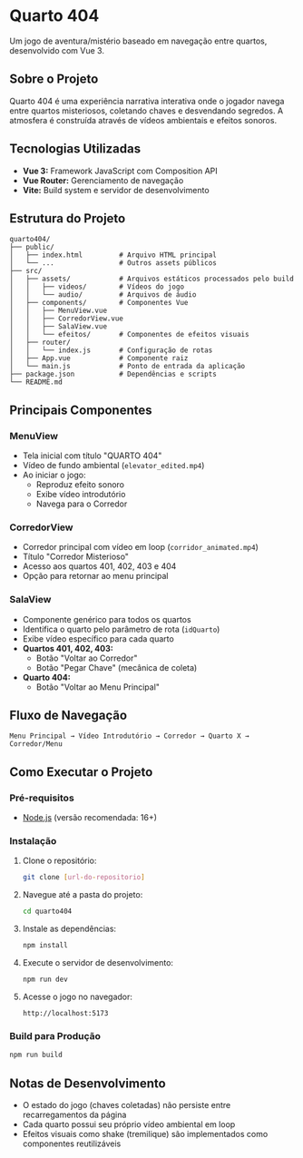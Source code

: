 # Quarto 404

Um jogo de aventura/mistério baseado em navegação entre quartos, desenvolvido com Vue 3.

## Sobre o Projeto

Quarto 404 é uma experiência narrativa interativa onde o jogador navega entre quartos misteriosos, coletando chaves e desvendando segredos. A atmosfera é construída através de vídeos ambientais e efeitos sonoros.

## Tecnologias Utilizadas

- **Vue 3:** Framework JavaScript com Composition API
- **Vue Router:** Gerenciamento de navegação
- **Vite:** Build system e servidor de desenvolvimento

## Estrutura do Projeto

```
quarto404/
├── public/
│   ├── index.html         # Arquivo HTML principal
│   └── ...                # Outros assets públicos
├── src/
│   ├── assets/            # Arquivos estáticos processados pelo build
│   │   ├── videos/        # Vídeos do jogo
│   │   └── audio/         # Arquivos de áudio
│   ├── components/        # Componentes Vue
│   │   ├── MenuView.vue
│   │   ├── CorredorView.vue
│   │   ├── SalaView.vue
│   │   └── efeitos/       # Componentes de efeitos visuais
│   ├── router/
│   │   └── index.js       # Configuração de rotas
│   ├── App.vue            # Componente raiz
│   └── main.js            # Ponto de entrada da aplicação
├── package.json           # Dependências e scripts
└── README.md
```

## Principais Componentes

### MenuView
- Tela inicial com título "QUARTO 404"
- Vídeo de fundo ambiental (`elevator_edited.mp4`)
- Ao iniciar o jogo:
  - Reproduz efeito sonoro
  - Exibe vídeo introdutório
  - Navega para o Corredor

### CorredorView
- Corredor principal com vídeo em loop (`corridor_animated.mp4`)
- Título "Corredor Misterioso"
- Acesso aos quartos 401, 402, 403 e 404
- Opção para retornar ao menu principal

### SalaView
- Componente genérico para todos os quartos
- Identifica o quarto pelo parâmetro de rota (`idQuarto`)
- Exibe vídeo específico para cada quarto
- **Quartos 401, 402, 403:**
  - Botão "Voltar ao Corredor"
  - Botão "Pegar Chave" (mecânica de coleta)
- **Quarto 404:**
  - Botão "Voltar ao Menu Principal"

## Fluxo de Navegação

```
Menu Principal → Vídeo Introdutório → Corredor → Quarto X → Corredor/Menu
```

## Como Executar o Projeto

### Pré-requisitos
- [Node.js](https://nodejs.org/) (versão recomendada: 16+)

### Instalação

1. Clone o repositório:
   ```bash
   git clone [url-do-repositorio]
   ```

2. Navegue até a pasta do projeto:
   ```bash
   cd quarto404
   ```

3. Instale as dependências:
   ```bash
   npm install
   ```

4. Execute o servidor de desenvolvimento:
   ```bash
   npm run dev
   ```

5. Acesse o jogo no navegador:
   ```
   http://localhost:5173
   ```

### Build para Produção

```bash
npm run build
```

## Notas de Desenvolvimento

- O estado do jogo (chaves coletadas) não persiste entre recarregamentos da página
- Cada quarto possui seu próprio vídeo ambiental em loop
- Efeitos visuais como shake (tremilique) são implementados como componentes reutilizáveis
